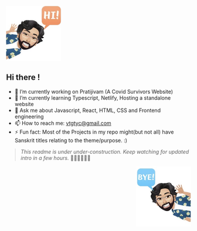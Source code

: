 <img src="https://github.com/k-vikram/k-vikram/blob/master/Avatars/hi.png" alt="sayhi" width="150"/>
  
## Hi there ! 
  
- 🔭 I’m currently working on Pratijivam (A Covid Survivors Website)
- 🌱 I’m currently learning Typescript, Netlify, Hosting a standalone website
- 💬 Ask me about Javascript, React, HTML, CSS and Frontend engineering
- 📫 How to reach me: vtgtyc@gmail.com
- ⚡ Fun fact: Most of the Projects in my repo might(but not all) have Sanskrit titles relating to the
theme/purpose.
:)

> _This readme is under under-construction. Keep watching for updated intro in a few hours._ 🌱🌱🌱🌱🌱🌱


<img src="https://github.com/k-vikram/k-vikram/blob/master/Avatars/bye.png" alt="saybye" width="150" style="float:right"/>
